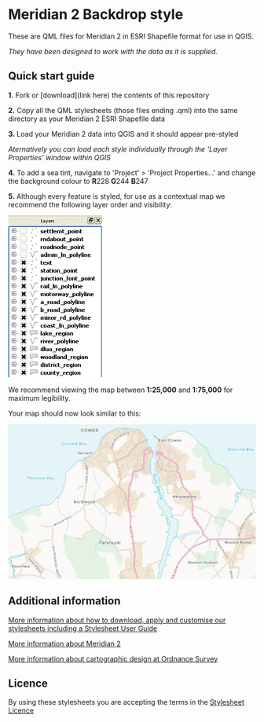 # Meridian 2 Backdrop style

These are QML files for Meridian 2 in ESRI Shapefile format for use in QGIS.

*They have been designed to work with the data as it is supplied.*

## Quick start guide

**1.**  Fork or [download](link here) the contents of this repository

**2.**  Copy all the QML stylesheets (those files ending .qml) into the same directory as your Meridian 2 ESRI Shapefile data

**3.**  Load your Meridian 2 data into QGIS and it should appear pre-styled

*Aternatively you can load each style individually through the 'Layer Properties' window within QGIS*

**4.**  To add a sea tint, navigate to 'Project' > 'Project Properties...' and change the background colour to **R**228 **G**244 **B**247

**5.**  Although every feature is styled, for use as a contextual map we recommend the following layer order and visibility:

  ![Screenshot](https://github.com/OrdnanceSurvey/Meridian2-stylesheets/raw/master/ESRI%20Shapefile%20stylesheets/QGIS%20stylesheets%20(QML)/Backdrop%20style/images/M2_layer_order.PNG "Recommended layer order for Meridian 2")

We recommend viewing the map between **1:25,000** and **1:75,000** for maximum legibility.

Your map should now look similar to this: 

  ![Screenshot](https://github.com/OrdnanceSurvey/Meridian2-stylesheets/raw/master/ESRI%20Shapefile%20stylesheets/QGIS%20stylesheets%20(QML)/Backdrop%20style/images/M2_BD_screenshot.PNG "Screenshot of Meridian2 at 1:50,000")

## Additional information

[More information about how to download, apply and customise our stylesheets including a Stylesheet User Guide](http://www.ordnancesurvey.co.uk/resources/carto-design/cartographic-stylesheets.html)

[More information about Meridian 2](http://www.ordnancesurvey.co.uk/business-and-government/products/meridian2.html)

[More information about cartographic design at Ordnance Survey](https://www.ordnancesurvey.co.uk/resources/carto-design/)

## Licence

By using these stylesheets you are accepting the terms in the [Stylesheet Licence](http://www.ordnancesurvey.co.uk/docs/licences/stylesheet-licence-v2.pdf)
